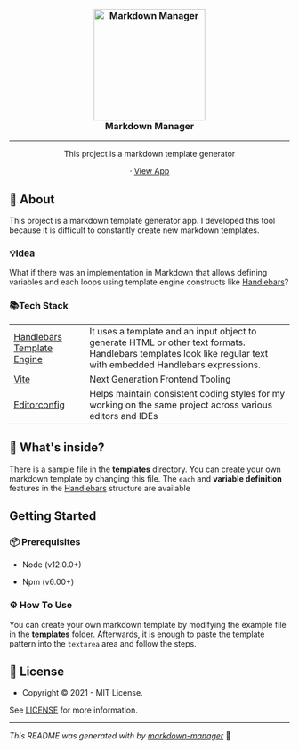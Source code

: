 <h3 align="center">
  <br />
   <a  href="https://github.com/yasinatesim/markdown-manager"><img src="https://yasinates.com/markdown-manager.svg" alt="Markdown Manager" width="200" /></a>
  <br />
Markdown Manager
  <br />
</h3>

<hr />

<p  align="center">This project is a markdown template generator</p>


  <p align="center">
· <a  href="http://markdown-manager.yasinatesim.vercel.app/">View App</a>
  </p>

## 📖 About

This project is a markdown template generator app. I developed this tool because it is difficult to constantly create new markdown templates.

### 💡Idea
What if there was an implementation in Markdown that allows defining variables and each loops using template engine constructs like [Handlebars](https://handlebarsjs.com/)?

### 📚Tech Stack

<table>
<tr>
  <td> <a href="https://handlebarsjs.com/">Handlebars Template Engine</a></td>
  <td>It uses a template and an input object to generate HTML or other text formats. Handlebars templates look like regular text with embedded Handlebars expressions.</td>
</tr>
<tr>
  <td> <a href="https://vitejs.dev/">Vite</a></td>
  <td>Next Generation Frontend Tooling</td>
</tr>
<tr>
  <td> <a href="https://editorconfig.org/">Editorconfig</a></td>
  <td>Helps maintain consistent coding styles for my working on the same project across various editors and IDEs</td>
</tr>
</table>

## 🧐 What's inside?

There is a sample file in the **templates** directory. You can create your own markdown template by changing this file. The `each` and **variable definition** features in the [Handlebars](https://handlebarsjs.com/) structure are available

## Getting Started

### 📦 Prerequisites

- Node (v12.0.0+)

- Npm (v6.00+)

### ⚙️ How To Use

You can create your own markdown template by modifying the example file in the **templates** folder. Afterwards, it is enough to paste the template pattern into the `textarea` area and follow the steps.

## 🔑 License

* Copyright © 2021 - MIT License.

See [LICENSE](https://github.com/yasinatesim/markdown-manager/blob/master/LICENSE) for more information.

---

_This README was generated with by [markdown-manager](https://github.com/kefranabg/markdown-manager)_ 🥲
